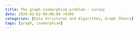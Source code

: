 ```yaml
---
title: The graph isomorphism problem - survey
date: 2024-02-02 08:00:00 +0100
categories: [Data Structures and Algorithms, Graph Theory]
tags: [graph, isomorphism]
---
```


